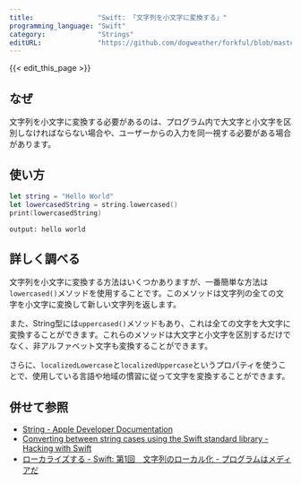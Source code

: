 ```yaml
---
title:                "Swift: 「文字列を小文字に変換する」"
programming_language: "Swift"
category:             "Strings"
editURL:              "https://github.com/dogweather/forkful/blob/master/content/ja/swift/converting-a-string-to-lower-case.md"
---
```


{{< edit_this_page >}}

## なぜ

文字列を小文字に変換する必要があるのは、プログラム内で大文字と小文字を区別しなければならない場合や、ユーザーからの入力を同一視する必要がある場合があります。

## 使い方

```Swift 
let string = "Hello World"
let lowercasedString = string.lowercased()
print(lowercasedString)
```

```
output: hello world
```

## 詳しく調べる

文字列を小文字に変換する方法はいくつかありますが、一番簡単な方法は`lowercased()`メソッドを使用することです。このメソッドは文字列の全ての文字を小文字に変換して新しい文字列を返します。

また、String型には`uppercased()`メソッドもあり、これは全ての文字を大文字に変換することができます。これらのメソッドは大文字と小文字を区別するだけでなく、非アルファベット文字も変換することができます。

さらに、`localizedLowercase`と`localizedUppercase`というプロパティを使うことで、使用している言語や地域の慣習に従って文字を変換することができます。

## 併せて参照

- [String - Apple Developer Documentation](https://developer.apple.com/documentation/swift/string)
- [Converting between string cases using the Swift standard library - Hacking with Swift](https://www.hackingwithswift.com/example-code/strings/converting-between-string-cases-using-the-swift-standard-library)
- [ローカライズする - Swift: 第1回　文字列のローカル化 - プログラムはメディアだ](https://www.proglearn.com/swift-localization-string/)
